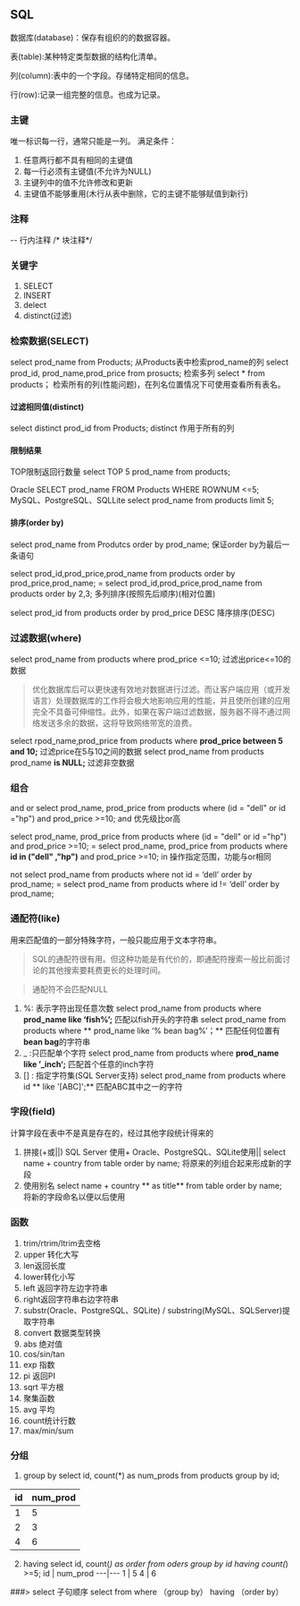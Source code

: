 
## SQL

数据库(database)：保存有组织的的数据容器。

表(table):某种特定类型数据的结构化清单。

列(column):表中的一个字段。存储特定相同的信息。

行(row):记录一组完整的信息。也成为记录。

### 主键
唯一标识每一行，通常只能是一列。
 满足条件：
 1. 任意两行都不具有相同的主键值
 2. 每一行必须有主键值(不允许为NULL)
 3. 主键列中的值不允许修改和更新
 4. 主键值不能够重用(木行从表中删除，它的主键不能够赋值到新行)

### 注释
-- 行内注释
 /*  块注释*/
 
### 关键字
1. SELECT
2. INSERT
3. delect
4. distinct(过滤)




### 检索数据(SELECT)

select prod_name from Products;
从Products表中检索prod_name的列
select prod_id, prod_name,prod_price from prosucts;
检索多列
select * from products；
检索所有的列(性能问题)，在列名位置情况下可使用查看所有表名。

#### 过滤相同值(distinct)



select distinct prod_id from Products;
distinct 作用于所有的列

#### 限制结果
TOP限制返回行数量
select TOP 5 prod_name from products;

Oracle
SELECT prod_name FROM Products WHERE ROWNUM <=5;
MySQL、PostgreSQL、SQLLite
select prod_name from products limit 5;

#### 排序(order by)
select prod_name from Produtcs order by prod_name;
保证order by为最后一条语句

select prod_id,prod_price,prod_name from products order by prod_price,prod_name;
= select prod_id,prod_price,prod_name from products order by 2,3;
多列排序(按照先后顺序)(相对位置)

select prod_id from products order by prod_price DESC
降序排序(DESC)

### 过滤数据(where)
select prod_name from products where prod_price <=10;
过滤出price<=10的数据

> 优化数据库后可以更快速有效地对数据进行过滤。而让客户端应用（或开发语言）处理数据库的工作将会极大地影响应用的性能，并且使所创建的应用完全不具备可伸缩性。此外，如果在客户端过滤数据，服务器不得不通过网络发送多余的数据，这将导致网络带宽的浪费。

select rpod_name,prod_price from products where **prod_price between 5 and 10;**
过滤price在5与10之间的数据
select prod_name from products prod_name **is NULL;**
过滤非空数据

### 组合
and or
select prod_name, prod_price from products 
where (id = "dell" or id ="hp") and prod_price >=10;
and 优先级比or高

select prod_name, prod_price from products 
where (id = "dell" or id ="hp") and prod_price >=10;
= select prod_name, prod_price from products 
where **id in ("dell" ,"hp")** and prod_price >=10;
in 操作指定范围，功能与or相同

not
select prod_name from products 
where not id = ‘dell’ order by prod_name;
= select prod_name from products 
where id != ‘dell’ order by prod_name;

### 通配符(like)
用来匹配值的一部分特殊字符，一般只能应用于文本字符串。
>SQL的通配符很有用。但这种功能是有代价的，即通配符搜索一般比前面讨论的其他搜索要耗费更长的处理时间。

> 通配符不会匹配NULL

1. %: 表示字符出现任意次数
select prod_name from products where **prod_name like ‘fish%’;**
匹配以fish开头的字符串
select prod_name from products where ** prod_name like ‘% bean bag%’；**
匹配任何位置有**bean bag**的字符串
2. _ :只匹配单个字符
select prod_name from products where **prod_name like ’_inch‘;**
匹配首个任意的inch字符
3. [] : 指定字符集(SQL Server支持)
select prod_name from products where id ** like '[ABC]';**
匹配ABC其中之一的字符


### 字段(field)
计算字段在表中不是真是存在的，经过其他字段统计得来的

1. 拼接(+或||)
 SQL Server 使用+   Oracle、PostgreSQL、SQLite使用||
select name + country from table order by name;
将原来的列组合起来形成新的字段
2. 使用别名
 select name + country ** as title** from table order by name;
将新的字段命名以便以后使用
 
### 函数
1. trim/rtrim/ltrim去空格
2. upper 转化大写
3. len返回长度
4. lower转化小写
5. left 返回字符左边字符串
6. right返回字符串右边字符串
7. substr(Oracle、PostgreSQL、SQLite) / substring(MySQL、SQLServer)提取字符串
8. convert 数据类型转换
9. abs 绝对值
10. cos/sin/tan
11. exp 指数
12. pi 返回PI
13. sqrt 平方根
14. 聚集函数
15. avg 平均
16. count统计行数
17. max/min/sum

### 分组
1. group by
select id, count(*) as num_prods from products group by id;

id | num_prod
---|---
 1 | 5
 2 | 3
 4 | 6
 
2. having
select id, count(*) as order from oders group by id having count(*) >=5;
id | num_prod
---|---
 1 | 5
 4 | 6
 
 ###> select 子句顺序
 select  from  where （group by） having （order by）

